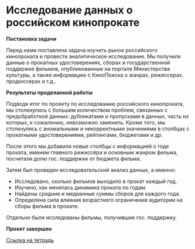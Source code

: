 # Исследование данных о российском кинопрокате

<b>Постановка задачи</b>

Перед нами поставлена задача изучить рынок российского кинопроката и провести аналитическое исследование. Мы получили данные о прокатных удостоверениях, сборах и государственной поддержке фильмов, опубликованные на портале Министерства культуры, а также информацию с КиноПоиска о жанрах, режиссерах, продюссерах и т.д..

<b>Результаты проделанной работы</b>

Подводя итог по проекту по исследованию российского кинопроката, мы столкнулись с большим количеством проблем, связанных с предобработкой данных: дубликатами и пропусками в данных, часть из которых, к сожалению, невозможно заменить. Кроме того, мы столкнулись с аномальными и некорректными значениями в столбцах с прокатными удостоверениями, рейтингами, бюджетами и др.

После этого мы добавили новые столбцы с информацией о годе проката, именем главного режиссёра и основным жанром фильма, посчитали долю гос. поддержки от бюджета фильма.

Затем был проведен исследовательский анализ данных, а именно:

- Исследовано, сколько фильмов выходило в прокат каждый год.
- Изучено, как менялась динамика проката по годам.
- Найдены средние и медианные суммы сборов для каждого года.
- Определена сила влияния возрастного ограничения аудитории на сборы фильма в прокате.

Отдельно были исследованы фильмы, получившие гос. поддержку.

<b>Проект завершен</b>

[Ссылка на тетрадь](https://github.com/Vadimius1010/Portfolio/blob/main/%D0%98%D1%81%D1%81%D0%BB%D0%B5%D0%B4%D0%BE%D0%B2%D0%B0%D0%BD%D0%B8%D0%B5%20%D0%B4%D0%B0%D0%BD%D0%BD%D1%8B%D1%85%20%D0%BE%20%D1%80%D0%BE%D1%81%D1%81%D0%B8%D0%B9%D1%81%D0%BA%D0%BE%D0%BC%20%D0%BA%D0%B8%D0%BD%D0%BE%D0%BF%D1%80%D0%BE%D0%BA%D0%B0%D1%82%D0%B5/%D0%98%D1%81%D1%81%D0%BB%D0%B5%D0%B4%D0%BE%D0%B2%D0%B0%D0%BD%D0%B8%D0%B5%20%D0%B4%D0%B0%D0%BD%D0%BD%D1%8B%D1%85%20%D0%BE%20%D1%80%D0%BE%D1%81%D1%81%D0%B8%D0%B9%D1%81%D0%BA%D0%BE%D0%BC%20%D0%BA%D0%B8%D0%BD%D0%BE%D0%BF%D1%80%D0%BE%D0%BA%D0%B0%D1%82%D0%B5.ipynb)

